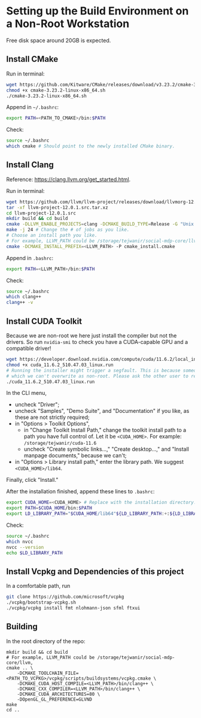 # Setting up the Build Environment on a Non-Root Workstation

Free disk space around 20GB is expected.

## Install CMake

Run in terminal:

```bash
wget https://github.com/Kitware/CMake/releases/download/v3.23.2/cmake-3.23.2-linux-x86_64.sh
chmod +x cmake-3.23.2-linux-x86_64.sh
./cmake-3.23.2-linux-x86_64.sh
```
Append in `~/.bashrc`:
```bash
export PATH=<PATH_TO_CMAKE>/bin:$PATH
```
Check:
```bash
source ~/.bashrc
which cmake # Should point to the newly installed CMake binary.
```

## Install Clang

Reference: https://clang.llvm.org/get_started.html.

Run in terminal:

```bash
wget https://github.com/llvm/llvm-project/releases/download/llvmorg-12.0.1/llvm-project-12.0.1.src.tar.xz
tar -xf llvm-project-12.0.1.src.tar.xz
cd llvm-project-12.0.1.src
mkdir build && cd build
cmake -DLLVM_ENABLE_PROJECTS=clang -DCMAKE_BUILD_TYPE=Release -G "Unix Makefiles" ../llvm
make -j 24 # Change the # of jobs as you like.
# Choose an install path you like.
# For example, LLVM_PATH could be /storage/tejwanir/social-mdp-core/llvm,
cmake -DCMAKE_INSTALL_PREFIX=<LLVM_PATH> -P cmake_install.cmake
```
Append in `.bashrc`:
```bash
export PATH=<LLVM_PATH>/bin:$PATH
```
Check:
```bash
source ~/.bashrc
which clang++
clang++ -v
```

## Install CUDA Toolkit

Because we are non-root we here just install the compiler but not the drivers. So run `nvidia-smi` to check you have a CUDA-capable GPU and a compatible driver!

```bash
wget https://developer.download.nvidia.com/compute/cuda/11.6.2/local_installers/cuda_11.6.2_510.47.03_linux.run
chmod +x cuda_11.6.2_510.47.03_linux.run
# Running the installer might trigger a segfault. This is because someone else installed CUDA and left a log file
# which we can't overwrite as non-root. Please ask the other user to remove anything named /tmp/cuda*.
./cuda_11.6.2_510.47.03_linux.run
```

In the CLI menu,
* uncheck "Driver";
* uncheck "Samples", "Demo Suite", and "Documentation" if you like, as these are not strictly required;
* in "Options > Toolkit Options",
  * in "Change Toolkit Install Path," change the toolkit install path to a path you have full control of. Let it be `<CUDA_HOME>`. For example: `/storage/tejwanir/cuda-11.6`
  * uncheck "Create symbolic links...," "Create desktop...," and "Install manpage documents," because we can't;
* in "Options > Library install path," enter the library path. We suggest `<CUDA_HOME>/lib64`. 

Finally, click "Install."

After the installation finished, append these lines to `.bashrc`:
```bash
export CUDA_HOME=<CUDA_HOME> # Replace with the installation directory.
export PATH=$CUDA_HOME/bin:$PATH
export LD_LIBRARY_PATH="$CUDA_HOME/lib64"${LD_LIBRARY_PATH:+:${LD_LIBRARY_PATH}}
```

Check:
```bash
source ~/.bashrc
which nvcc
nvcc --version
echo $LD_LIBRARY_PATH
```
## Install Vcpkg and Dependencies of this project

In a comfortable path, run
```bash
git clone https://github.com/microsoft/vcpkg
./vcpkg/bootstrap-vcpkg.sh
./vcpkg/vcpkg install fmt nlohmann-json sfml ftxui
```

## Building
In the root directory of the repo:
```shell
mkdir build && cd build
# For example, LLVM_PATH could be /storage/tejwanir/social-mdp-core/llvm,
cmake .. \
    -DCMAKE_TOOLCHAIN_FILE=<PATH_TO_VCPKG>/vcpkg/scripts/buildsystems/vcpkg.cmake \
	-DCMAKE_CUDA_HOST_COMPILE=<LLVM_PATH>/bin/clang++ \  
	-DCMAKE_CXX_COMPILER=<LLVM_PATH>/bin/clang++ \
	-DCMAKE_CUDA_ARCHITECTURES=80 \
	-DOpenGL_GL_PREFERENCE=GLVND
make
cd ..
```